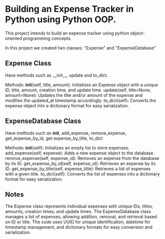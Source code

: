 <h1>Building an Expense Tracker in Python using Python OOP.</h1>

This project intends to build an expense tracker using python object-oriented programming concepts. 

In this project we created two classes: "Expense" and "ExpenseDatabase"

<h2>Expense Class</h2>
Have methods such as __init__, update and to_dict.

Methods:
__init__(self, title, amount): Initializes an Expense object with a unique ID, title, amount, creation time, and update time.
update(self, title=None, amount=None): Updates the title and/or amount of the expense and modifies the updated_at timestamp accordingly.
to_dict(self): Converts the expense object into a dictionary format for easy serialization.

<h2>ExpenseDatabase Class</h2>

Have methods such as __init__, add_expense, remove_expense, get_expense_by_id, get expense_by_title, to_dict

Methods:
__init__(self): Initializes an empty list to store expenses.
add_expense(self, expense): Adds a new expense object to the database.
remove_expense(self, expense_id): Removes an expense from the database by its ID.
get_expense_by_id(self, expense_id): Retrieves an expense by its ID.
get_expense_by_title(self, expense_title): Retrieves a list of expenses with a given title.
to_dict(self): Converts the list of expenses into a dictionary format for easy serialization.


<h2>Notes</h2>
The Expense class represents individual expenses with unique IDs, titles, amounts, creation times, and update times.
The ExpenseDatabase class manages a list of expenses, allowing addition, removal, and retrieval based on ID or title.
The code uses UUID for unique identification, datetime for timestamp management, and dictionary formats for easy conversion and serialization.